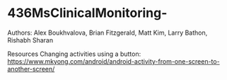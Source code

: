 # 436MsClinicalMonitoring-
Authors: Alex Boukhvalova, Brian Fitzgerald, Matt Kim, Larry Bathon, Rishabh Sharan

Resources
Changing activities using a button:
https://www.mkyong.com/android/android-activity-from-one-screen-to-another-screen/
